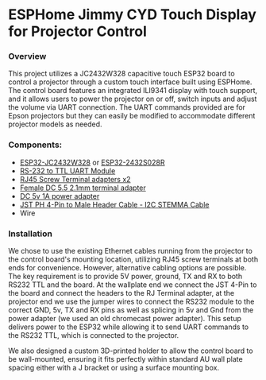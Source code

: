 ESPHome Jimmy CYD Touch Display for Projector Control
======
### Overview
This project utilizes a JC2432W328 capacitive touch ESP32 board to control a projector through a custom touch interface built using ESPHome. The control board features an integrated ILI9341 display with touch support, and it allows users to power the projector on or off, switch inputs and adjust the volume via UART connection. The UART commands provided are for Epson projectors but they can easily be modified to accommodate different projector models as needed. 
### Components:
 - [ESP32-JC2432W328](https://vi.aliexpress.com/item/1005006948064622.html) or [ESP32-2432S028R](https://vi.aliexpress.com/item/1005007095061705.html)
 - [RS-232 to TTL UART Module](https://vi.aliexpress.com/item/1005006807931160.html)
 - [RJ45 Screw Terminal adapters x2](https://vi.aliexpress.com/item/1005006037699995.html)
 - [Female DC 5.5 2.1mm terminal adapter](https://vi.aliexpress.com/item/1005006755773620.html)
 - [DC 5v 1A power adapter](https://vi.aliexpress.com/item/32722341492.html)
 - [JST PH 4-Pin to Male Header Cable - I2C STEMMA Cable](https://core-electronics.com.au/jst-ph-4-pin-to-male-header-cable-i2c-stemma-cable-200mm.html)
 - Wire

### Installation

We chose to use the existing Ethernet cables running from the projector to the control board's mounting location, utilizing RJ45 screw terminals at both ends for convenience. However, alternative cabling options are possible. The key requirement is to provide 5V power, ground, TX and RX to both RS232 TTL and the board. 
At the wallplate end we connect the JST 4-Pin to the board and connect the headers to the RJ Terminal adapter, at the projector end we use the jumper wires to connect the RS232 module to the correct GND, 5v, TX and RX pins as well as splicing in 5v and Gnd from the power adapter (we used an old chromecast power adapter). This setup delivers power to the ESP32 while allowing it to send UART commands to the RS232 TTL, which is connected to the projector.





We also designed a custom 3D-printed holder to allow the control board to be wall-mounted, ensuring it fits perfectly within standard AU wall plate spacing either with a J bracket or using a surface mounting box.



